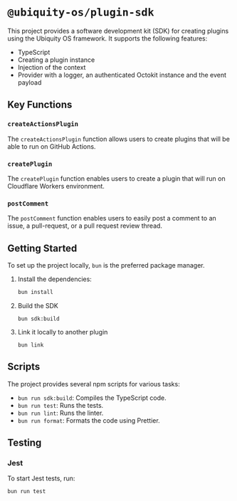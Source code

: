 # `@ubiquity-os/plugin-sdk`

This project provides a software development kit (SDK) for creating plugins using the Ubiquity OS framework. It supports the following features:

- TypeScript
- Creating a plugin instance
- Injection of the context
- Provider with a logger, an authenticated Octokit instance and the event payload

## Key Functions

### `createActionsPlugin`

The `createActionsPlugin` function allows users to create plugins that will be able to run on GitHub Actions.

### `createPlugin`

The `createPlugin` function enables users to create a plugin that will run on Cloudflare Workers environment.

### `postComment`

The `postComment` function enables users to easily post a comment to an issue, a pull-request, or a pull request review thread.

## Getting Started

To set up the project locally, `bun` is the preferred package manager.

1. Install the dependencies:
   ```sh
   bun install
   ```

2. Build the SDK
   ```
   bun sdk:build
   ```
3. Link it locally to another plugin
    ```
    bun link
    ```

## Scripts

The project provides several npm scripts for various tasks:

- `bun run sdk:build`: Compiles the TypeScript code.
- `bun run test`: Runs the tests.
- `bun run lint`: Runs the linter.
- `bun run format`: Formats the code using Prettier.

## Testing

### Jest

To start Jest tests, run:

```sh
bun run test
```
